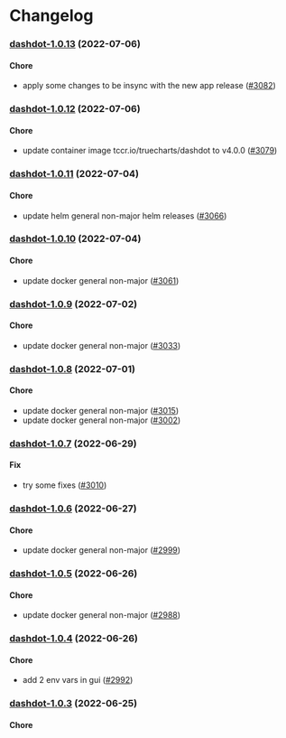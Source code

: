 # Changelog<br>


<a name="dashdot-1.0.13"></a>
### [dashdot-1.0.13](https://github.com/truecharts/apps/compare/dashdot-1.0.12...dashdot-1.0.13) (2022-07-06)

#### Chore

* apply some changes to be insync with the new app release ([#3082](https://github.com/truecharts/apps/issues/3082))



<a name="dashdot-1.0.12"></a>
### [dashdot-1.0.12](https://github.com/truecharts/apps/compare/dashdot-1.0.11...dashdot-1.0.12) (2022-07-06)

#### Chore

* update container image tccr.io/truecharts/dashdot to v4.0.0 ([#3079](https://github.com/truecharts/apps/issues/3079))



<a name="dashdot-1.0.11"></a>
### [dashdot-1.0.11](https://github.com/truecharts/apps/compare/dashdot-1.0.10...dashdot-1.0.11) (2022-07-04)

#### Chore

* update helm general non-major helm releases ([#3066](https://github.com/truecharts/apps/issues/3066))



<a name="dashdot-1.0.10"></a>
### [dashdot-1.0.10](https://github.com/truecharts/apps/compare/dashdot-1.0.9...dashdot-1.0.10) (2022-07-04)

#### Chore

* update docker general non-major ([#3061](https://github.com/truecharts/apps/issues/3061))



<a name="dashdot-1.0.9"></a>
### [dashdot-1.0.9](https://github.com/truecharts/apps/compare/dashdot-1.0.8...dashdot-1.0.9) (2022-07-02)

#### Chore

* update docker general non-major ([#3033](https://github.com/truecharts/apps/issues/3033))



<a name="dashdot-1.0.8"></a>
### [dashdot-1.0.8](https://github.com/truecharts/apps/compare/dashdot-1.0.7...dashdot-1.0.8) (2022-07-01)

#### Chore

* update docker general non-major ([#3015](https://github.com/truecharts/apps/issues/3015))
* update docker general non-major ([#3002](https://github.com/truecharts/apps/issues/3002))



<a name="dashdot-1.0.7"></a>
### [dashdot-1.0.7](https://github.com/truecharts/apps/compare/dashdot-1.0.6...dashdot-1.0.7) (2022-06-29)

#### Fix

* try some fixes ([#3010](https://github.com/truecharts/apps/issues/3010))



<a name="dashdot-1.0.6"></a>
### [dashdot-1.0.6](https://github.com/truecharts/apps/compare/dashdot-1.0.5...dashdot-1.0.6) (2022-06-27)

#### Chore

* update docker general non-major ([#2999](https://github.com/truecharts/apps/issues/2999))



<a name="dashdot-1.0.5"></a>
### [dashdot-1.0.5](https://github.com/truecharts/apps/compare/dashdot-1.0.4...dashdot-1.0.5) (2022-06-26)

#### Chore

* update docker general non-major ([#2988](https://github.com/truecharts/apps/issues/2988))



<a name="dashdot-1.0.4"></a>
### [dashdot-1.0.4](https://github.com/truecharts/apps/compare/dashdot-1.0.3...dashdot-1.0.4) (2022-06-26)

#### Chore

* add 2 env vars in gui ([#2992](https://github.com/truecharts/apps/issues/2992))



<a name="dashdot-1.0.3"></a>
### [dashdot-1.0.3](https://github.com/truecharts/apps/compare/dashdot-1.0.2...dashdot-1.0.3) (2022-06-25)

#### Chore

